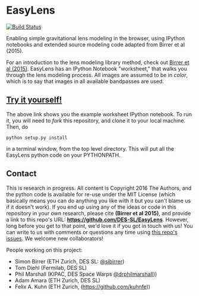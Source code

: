 # EasyLens
[![Build Status](https://travis-ci.org/DES-SL/EasyLens.svg?branch=master)](https://travis-ci.org/DES-SL/EasyLens)

Enabling simple gravitational lens modeling in the browser, using IPython notebooks and extended source modeling code adapted from Birrer et al (2015).

For an introduction to the lens modeling library method, check out [Birrer et al (2015)](http://arxiv.org/abs/1504.07629). EasyLens has an IPython Notebook "worksheet," that walks you through the lens modeling process. All images are assumed to be in *color*, which is to say that images in all available bandpasses are used.

## [Try it yourself!](https://github.com/DES-SL/EasyLens/blob/issue/4/worksheet/notebooks/ExampleWorksheet.ipynb)

The above link shows you the example worksheet IPython notebook. To run it, you will need to *fork* this repository, and clone it to your local machine. Then, do
```
python setup.py install
```
in a terminal window, from the top level directory. This will put all the EasyLens python code on your PYTHONPATH.

## Contact

This is research in progress. All content is Copyright 2016 The Authors, and the python code is available for re-use under the MIT License (which basically means you can do anything you like with it but you can't blame us if it doesn't work). If you end up using any of the ideas or code in this repository in your own research, please cite **(Birrer et al 2015)**, and provide a link to this repo's URL: **https://github.com/DES-SL/EasyLens**. However, long before you get to that point, we'd love it if you got in touch with us! You can write to us with comments or questions any time using [this repo's issues](https://github.com/DES-SL/EasyLens/issues). We welcome new collaborators!

People working on this project:

* Simon Birrer (ETH Zurich, DES SL: [@sibirrer](https://github.com/DES-SL/RingFinder2/issues/new?body=@sibirrer))
* Tom Diehl (Fermilab, DES SL)
* Phil Marshall (KIPAC, DES Space Warps [@drphilmarshall](https://github.com/DES-SL/RingFinder2/issues/new?body=@drphilmarshallt)))
* Adam Amara (ETH Zurich, DES SL)
* Felix A. Kuhn (ETH Zurich, (https://github.com/kuhnfe))
